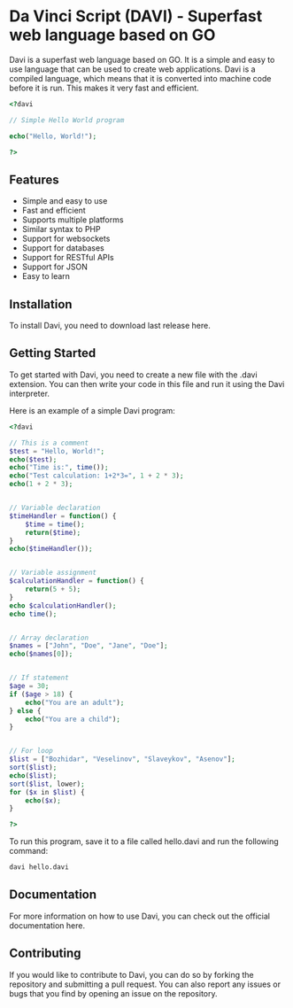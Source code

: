 # Da Vinci Script (DAVI) -  Superfast web language based on GO 

Davi is a superfast web language based on GO. It is a simple and easy to use language that can be used to create web applications. Davi is a compiled language, which means that it is converted into machine code before it is run. This makes it very fast and efficient.

```php
<?davi

// Simple Hello World program

echo("Hello, World!");

?>
```

## Features
- Simple and easy to use
- Fast and efficient
- Supports multiple platforms
- Similar syntax to PHP
- Support for websockets
- Support for databases
- Support for RESTful APIs
- Support for JSON
- Easy to learn

## Installation
To install Davi, you need to download last release here.

## Getting Started
To get started with Davi, you need to create a new file with the .davi extension. You can then write your code in this file and run it using the Davi interpreter.

Here is an example of a simple Davi program:

```php
<?davi

// This is a comment
$test = "Hello, World!";
echo($test);
echo("Time is:", time());
echo("Test calculation: 1+2*3=", 1 + 2 * 3);
echo(1 + 2 * 3);


// Variable declaration
$timeHandler = function() {
    $time = time();
    return($time);
}
echo($timeHandler());


// Variable assignment
$calculationHandler = function() {
    return(5 + 5);
}
echo $calculationHandler();
echo time();


// Array declaration
$names = ["John", "Doe", "Jane", "Doe"];
echo($names[0]);


// If statement
$age = 30;
if ($age > 18) {
    echo("You are an adult");
} else {
    echo("You are a child");
}


// For loop
$list = ["Bozhidar", "Veselinov", "Slaveykov", "Asenov"];
sort($list);
echo($list);
sort($list, lower);
for ($x in $list) {
    echo($x);
}

?>
```

To run this program, save it to a file called hello.davi and run the following command:

```bash
davi hello.davi
```

## Documentation
For more information on how to use Davi, you can check out the official documentation here.

## Contributing
If you would like to contribute to Davi, you can do so by forking the repository and submitting a pull request. You can also report any issues or bugs that you find by opening an issue on the repository.
